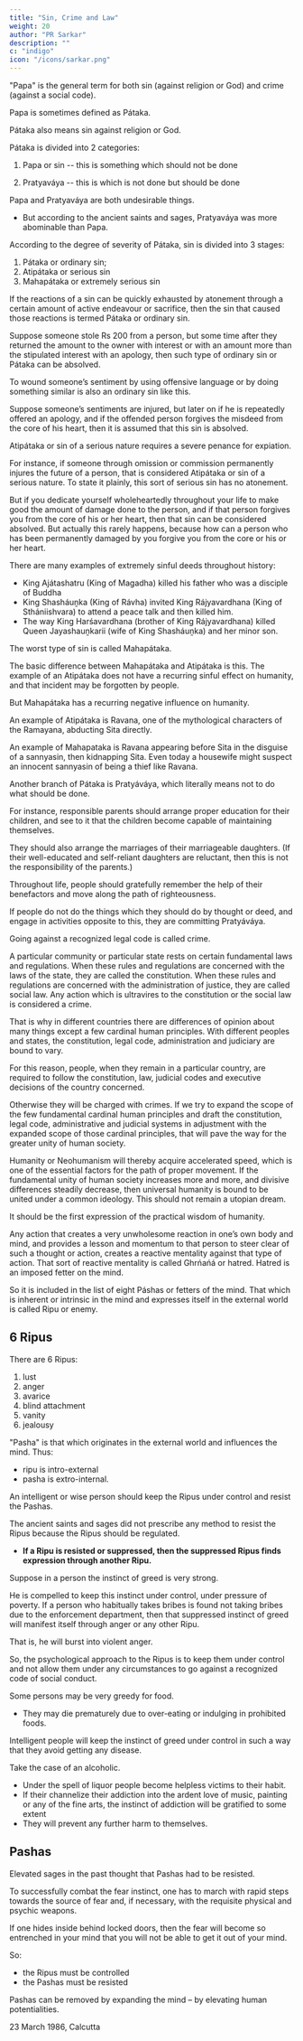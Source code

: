 ```yaml
---
title: "Sin, Crime and Law"
weight: 20
author: "PR Sarkar"
description: ""
c: "indigo"
icon: "/icons/sarkar.png"
---
```




"Papa" is the general term for both sin (against religion or God) and crime (against a social code). 

Papa is sometimes defined as Pátaka. 

Pátaka also means sin against religion or God. 

Pátaka is divided into 2 categories:

1. Papa or sin -- this is something which should not be done

2. Pratyaváya -- this is which is not done but should be done

Papa and Pratyaváya are both undesirable things. 
- But according to the ancient saints and sages, Pratyaváya was more abominable than Papa. 

According to the degree of severity of Pátaka, sin is divided into 3 stages:

1. Pátaka or ordinary sin;
2. Atipátaka or serious sin
3. Mahapátaka or extremely serious sin

If the reactions of a sin can be quickly exhausted by atonement through a certain amount of active endeavour or sacrifice, then the sin that caused those reactions is termed Pátaka or ordinary sin. 

Suppose someone stole Rs 200 from a person, but some time after they returned the amount to the owner with interest or with an amount more than the stipulated interest with an apology, then such type of ordinary sin or Pátaka can be absolved. 

To wound someone’s sentiment by using offensive language or by doing something similar is also an ordinary sin like this. 

Suppose someone’s sentiments are injured, but later on if he is repeatedly offered an apology, and if the offended person forgives the misdeed from the core of his heart, then it is assumed that this sin is absolved.

Atipátaka or sin of a serious nature requires a severe penance for expiation. 

For instance, if someone through omission or commission permanently injures the future of a person, that is considered Atipátaka or sin of a serious nature. To state it plainly, this sort of serious sin has no atonement. 

But if you dedicate yourself wholeheartedly throughout your life to make good the amount of damage done to the person, and if that person forgives you from the core of his or her heart, then that sin can be considered absolved. But actually this rarely happens, because how can a person who has been permanently damaged by you forgive you from the core or his or her heart.

There are many examples of extremely sinful deeds throughout history:
- King Ajátashatru (King of Magadha) killed his father who was a disciple of Buddha
- King Shasháuṋka (King of Rávha) invited King Rájyavardhana (King of Sthániishvara) to attend a peace talk and then killed him. 
- The way King Harśavardhana (brother of King Rájyavardhana) killed Queen Jayashauṋkarii (wife of King Shasháuṋka) and her minor son.

The worst type of sin is called Mahapátaka. 

The basic difference between Mahapátaka and Atipátaka is this. The example of an Atipátaka does not have a recurring sinful effect on humanity, and that incident may be forgotten by people. 

But Mahapátaka has a recurring negative influence on humanity. 

An example of Atipátaka is Ravana, one of the mythological characters of the Ramayana, abducting Sita directly. 

An example of Mahapataka is Ravana appearing before Sita in the disguise of a sannyasin, then kidnapping Sita. Even today a housewife might suspect an innocent sannyasin of being a thief like Ravana.

<!--  and thus by his treacherous deed stole Sita from her cottage. So when Ravana was not dressed in his usual way, but in the disguise of a sannyasin, its negative effect is bound to be recurring in nature.  -->

Another branch of Pátaka is Pratyáváya, which literally means not to do what should be done. 

For instance, responsible parents should arrange proper education for their children, and see to it that the children become capable of maintaining themselves. 

They should also arrange the marriages of their marriageable daughters. (If their well-educated and self-reliant daughters are reluctant, then this is not the responsibility of the parents.) 

Throughout life, people should gratefully remember the help of their benefactors and move along the path of righteousness. 

If people do not do the things which they should do by thought or deed, and engage in activities opposite to this, they are committing Pratyáváya.

Going against a recognized legal code is called crime. 

A particular community or particular state rests on certain fundamental laws and regulations. When these rules and regulations are concerned with the laws of the state, they are called the constitution. When these rules and regulations are concerned with the administration of justice, they are called social law. Any action which is ultravires to the constitution or the social law is considered a crime. 

That is why in different countries there are differences of opinion about many things except a few cardinal human principles. With different peoples and states, the constitution, legal code, administration and judiciary are bound to vary. 

For this reason, people, when they remain in a particular country, are required to follow the constitution, law, judicial codes and executive decisions of the country concerned. 

Otherwise they will be charged with crimes. If we try to expand the scope of the few fundamental cardinal human principles and draft the constitution, legal code, administrative and judicial systems in adjustment with the expanded scope of those cardinal principles, that will pave the way for the greater unity of human society. 

Humanity or Neohumanism will thereby acquire accelerated speed, which is one of the essential factors for the path of proper movement. If the fundamental unity of human society increases more and more, and divisive differences steadily decrease, then universal humanity is bound to be united under a common ideology. This should not remain a utopian dream. 

It should be the first expression of the practical wisdom of humanity.

Any action that creates a very unwholesome reaction in one’s own body and mind, and provides a lesson and momentum to that person to steer clear of such a thought or action, creates a reactive mentality against that type of action. That sort of reactive mentality is called Ghrńańá or hatred. Hatred is an imposed fetter on the mind. 

So it is included in the list of eight Páshas or fetters of the mind. That which is inherent or intrinsic in the mind and expresses itself in the external world is called Ripu or enemy. 


## 6 Ripus

There are 6 Ripus:

1. lust
2. anger
3. avarice
4. blind attachment
5. vanity
6. jealousy

"Pasha" is that which originates in the external world and influences the mind. Thus:
- ripu is intro-external
- pasha is extro-internal.

An intelligent or wise person should keep the Ripus under control and resist the Pashas. 

The ancient saints and sages did not prescribe any method to resist the Ripus because the Ripus should be regulated. 
- **If a Ripu is resisted or suppressed, then the suppressed Ripus finds expression through another Ripu.** 

Suppose in a person the instinct of greed is very strong. 

He is compelled to keep this instinct under control, under pressure of poverty. If a person who habitually takes bribes is found not taking bribes due to the enforcement department, then that suppressed instinct of greed will manifest itself through anger or any other Ripu. 

That is, he will burst into violent anger.

So, the psychological approach to the Ripus is to keep them under control and not allow them under any circumstances to go against a recognized code of social conduct. 

Some persons may be very greedy for food.
- They may die prematurely due to over-eating or indulging in prohibited foods. 

Intelligent people will keep the instinct of greed under control in such a way that they avoid getting any disease. 

Take the case of an alcoholic. 
- Under the spell of liquor people become helpless victims to their habit.
- If their channelize their addiction into the ardent love of music, painting or any of the fine arts, the instinct of addiction will be gratified to some extent
- They will prevent any further harm to themselves.


## Pashas 

Elevated sages in the past thought that Pashas had to be resisted. 

To successfully combat the fear instinct, one has to march with rapid steps towards the source of fear and, if necessary, with the requisite physical and psychic weapons. 

If one hides inside behind locked doors, then the fear will become so entrenched in your mind that you will not be able to get it out of your mind. 

So:
- the Ripus must be controlled
- the Pashas must be resisted

Pashas can be removed by expanding the mind – by elevating human potentialities.

<!-- Páshabaddho bhavejjiivo páshamukto bhavecchivah. [“Those who are bound by the páshas are the veritable microcosms, and those who are free from the bondages of páshas are the veritable Shiva.”] -->


23 March 1986, Calcutta

<!-- Published in: 
Prout in a Nutshell Part 12 [a compilation]
Chapter 3Previous chapter: Sin, Crime and LawNext chapter: The Transformation of Psychic Pabula into Psycho-spiritual PabulumBeginning of book	Prout in a Nutshell Part 12 [a compilation]
The Origin of Existential Stamina
Published in: 
A Few Problems Solved Part 8
Prout in a Nutshell Part 12 [a compilation]
Notes:
official source: A Few Problems Solved Part 8 -->




